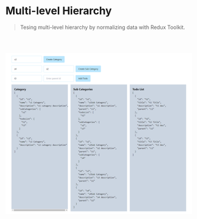# Multi-level Hierarchy

> Tesing multi-level hierarchy by normalizing data with Redux Toolkit.

<br><br>

![Project image](https://github.com/AKK-soft-dev/multi-level-hierarchy/blob/main/project-photo.png)

